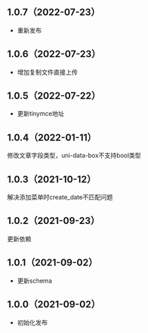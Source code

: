 ## 1.0.7（2022-07-23）
* 重新发布
## 1.0.6（2022-07-23）
* 增加复制文件直接上传
## 1.0.5（2022-07-22）
* 更新tinymce地址
## 1.0.4（2022-01-11）
修改文章字段类型，uni-data-box不支持bool类型
## 1.0.3（2021-10-12）
解决添加菜单时create_date不匹配问题
## 1.0.2（2021-09-23）
更新依赖
## 1.0.1（2021-09-02）
* 更新schema
## 1.0.0（2021-09-02）
* 初始化发布
